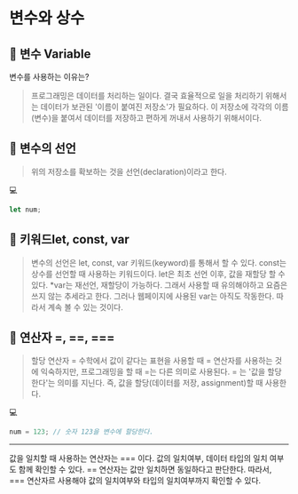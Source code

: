 # 변수와 상수

## 📌 변수 Variable

변수를 사용하는 이유는?
> 프로그래밍은 데이터를 처리하는 일이다. 결국 효율적으로 일을 처리하기 위해서는
데이터가 보관된 '이름이 붙여진 저장소'가 필요하다.
이 저장소에 각각의 이름(변수)을 붙여서 데이터를 저장하고 편하게 꺼내서 사용하기 위해서이다.

## 📌 변수의 선언

> 위의 저장소를 확보하는 것을 선언(declaration)이라고 한다.

 💻 
```js
let num;
```

## 📌 키워드let, const, var

> 변수의 선언은 let, const, var 키워드(keyword)를 통해서 할 수 있다.
const는 상수를 선언할 때 사용하는 키워드이다.
let은 최초 선언 이후, 값을 재할당 할 수 있다.
\*var는 재선언, 재할당이 가능하다. 그래서 사용할 때 유의해야하고 요즘은 쓰지 않는
추세라고 한다. 그러나 웹페이지에 사용된 var는 아직도 작동한다. 따라서 계속 볼 수 있는 것이다.

## 📌 연산자 =, ==, ===

> 할당 연산자 =
> 수학에서 값이 같다는 표현을 사용할 때 = 연산자를 사용하는 것에 익숙하지만,
> 프로그래밍을 할 때 =는 다른 의미로 사용된다.
> = 는 '값을 할당한다'는 의미를 지닌다. 즉, 값을 할당(데이터를 저장, assignment)할 때 사용한다.

 💻 
```js
num = 123; // 숫자 123을 변수에 할당한다. 
```
---

값을 일치할 때 사용하는 연산자는 === 이다. 값의 일치여부, 데이터 타입의 일치
여부도 함께 확인할 수 있다. == 연산자는 값만 일치하면 동일하다고 판단한다.
따라서, === 연산자르 사용해야 값의 일치여부와 타입의 일치여부까지 확인할 수 있다.


